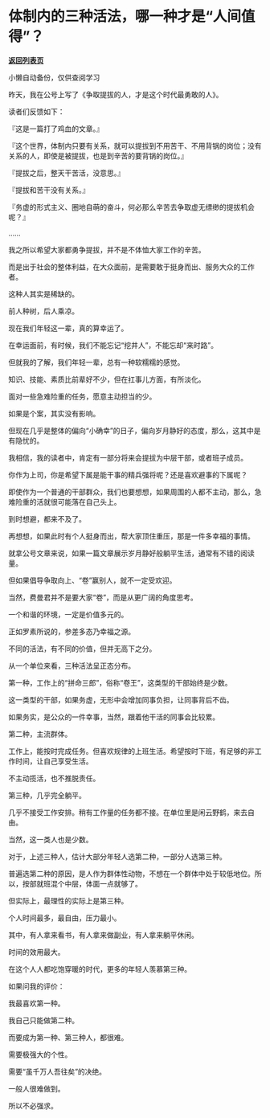 # 体制内的三种活法，哪一种才是“人间值得”？

[**返回列表页**](/gzh/费曼的小茶馆)

小懒自动备份，仅供查阅学习

昨天，我在公号上写了《争取提拔的人，才是这个时代最勇敢的人》。

  

读者们反馈如下：

  

『这是一篇打了鸡血的文章。』

  

『这个世界，体制内只要有关系，就可以提拔到不用苦干、不用背锅的岗位；没有关系的人，即使是被提拔，也是到辛苦的要背锅的岗位。』

  

『提拔之后，整天干苦活，没意思。』

  

『提拔和苦干没有关系。』

  

『务虚的形式主义、圈地自萌的奋斗，何必那么辛苦去争取虚无缥缈的提拔机会呢？』

……

  

我之所以希望大家都勇争提拔，并不是不体恤大家工作的辛苦。

  

而是出于社会的整体利益，在大众面前，是需要敢于挺身而出、服务大众的工作者。

  

这种人其实是稀缺的。

  

前人种树，后人乘凉。

现在我们年轻这一辈，真的算幸运了。

在幸运面前，有时候，我们不能忘记“挖井人”，不能忘却“来时路”。

  

但就我的了解，我们年轻一辈，总有一种软糯糯的感觉。

知识、技能、素质比前辈好不少，但在扛事儿方面，有所淡化。

面对一些急难险重的任务，愿意主动担当的少。

如果是个案，其实没有影响。

  

但现在几乎是整体的偏向“小确幸”的日子，偏向岁月静好的态度，那么，这其中是有隐忧的。

  

我相信，我的读者中，肯定有一部分将来会提拔为中层干部，或者班子成员。

  

你作为上司，你是希望下属是能干事的精兵强将呢？还是喜欢避事的下属呢？

  

即使作为一个普通的干部群众，我们也要想想，如果周围的人都不主动，那么，急难险重的活就很可能落在自己头上。

到时想避，都来不及了。

再想想，如果此时有个人挺身而出，帮大家顶住重压，那是一件多幸福的事情。

  

就拿公号文章来说，如果一篇文章展示岁月静好般躺平生活，通常有不错的阅读量。

但如果倡导争取向上、“卷”赢别人，就不一定受欢迎。

  

当然，费曼君并不是要大家“卷”，而是从更广阔的角度思考。

  

一个和谐的环境，一定是价值多元的。

正如罗素所说的，参差多态乃幸福之源。  

  

不同的活法，有不同的价值，但并无高下之分。

  

从一个单位来看，三种活法呈正态分布。

  

第一种，工作上的“拼命三郎”，俗称“卷王”，这类型的干部始终是少数。

  

这一类型的干部，如果务虚，无形中会增加同事负担，让同事背后不齿。

  

如果务实，是公众的一件幸事，当然，跟着他干活的同事会比较累。

  

第二种，主流群体。

  

工作上，能按时完成任务。但喜欢规律的上班生活。希望按时下班，有足够的非工作时间，让自己享受生活。

  

不主动揽活，也不推脱责任。

  

第三种，几乎完全躺平。

  

几乎不接受工作安排。稍有工作量的任务都不接。在单位里是闲云野鹤，来去自由。

当然，这一类人也是少数。

  

对于，上述三种人，估计大部分年轻人选第二种，一部分人选第三种。

  

普遍选第二种的原因，是人作为群体性动物，不想在一个群体中处于较低地位。所以，按部就班混个中层，体面一点就够了。

  

但实际上，最理性的实际上是第三种。

个人时间最多，最自由，压力最小。

其中，有人拿来看书，有人拿来做副业，有人拿来躺平休闲。

时间的效用最大。

  

在这个人人都吃饱穿暖的时代，更多的年轻人羡慕第三种。

  

如果问我的评价：

  

我最喜欢第一种。

  

我自己只能做第二种。

  

而要成为第一种、第三种人，都很难。

需要极强大的个性。

需要“虽千万人吾往矣”的决绝。

一般人很难做到。

所以不必强求。

